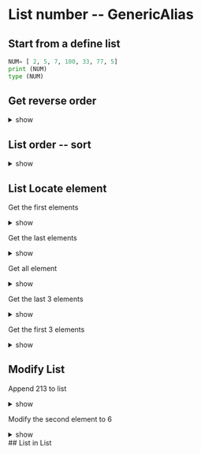 # List number -- GenericAlias

## Start from a define list

```py
NUM= [ 2, 5, 7, 100, 33, 77, 5]
print (NUM)
type (NUM)
```

## Get reverse order

<details><summary>show</summary>
<p>

```py
print (NUM.reverse())
```

</p>
</details>

## List order -- sort

<details><summary>show</summary>
<p>

```py
print (NUM.sort())
```

</p>
</details>

## List Locate element 

Get the first elements

<details><summary>show</summary>
<p>

```py
print ()
```

</p>
</details>

Get the last elements

<details><summary>show</summary>
<p>

```py
print ()
```

</p>
</details>

Get all element

<details><summary>show</summary>
<p>

```py
print ()
```

</p>
</details>

Get the last 3 elements

<details><summary>show</summary>
<p>

```py
print ()
```

</p>
</details>

Get the first 3 elements 

<details><summary>show</summary>
<p>

```py
print ()
```

</p>
</details>

## Modify List

Append 213 to list

<details><summary>show</summary>
<p>

```py
print ()
```

</p>
</details>

Modify the second element to 6

<details><summary>show</summary>
<p>

```py
print ()
```

</p>
</details>
## List in List

